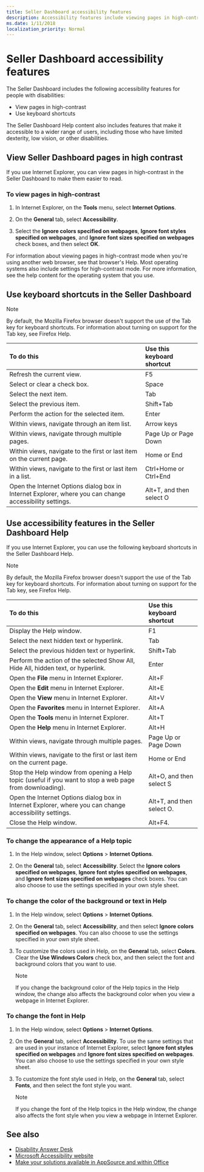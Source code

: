 ```yaml
---
title: Seller Dashboard accessibility features
description: Accessibility features include viewing pages in high-contrast and using keyboard shortcuts.
ms.date: 1/11/2018
localization_priority: Normal
---
```


# Seller Dashboard accessibility features
The Seller Dashboard includes the following accessibility features for people with disabilities:

- View pages in high-contrast   
- Use keyboard shortcuts
    
The Seller Dashboard Help content also includes features that make it accessible to a wider range of users, including those who have limited dexterity, low vision, or other disabilities. 

<a name="bk_highcont"> </a>
## View Seller Dashboard pages in high contrast

If you use Internet Explorer, you can view pages in high-contrast in the Seller Dashboard to make them easier to read. 

### To view pages in high-contrast

1. In Internet Explorer, on the **Tools** menu, select **Internet Options**.

2. On the **General** tab, select **Accessibility**.

3. Select the **Ignore colors specified on webpages**, **Ignore font styles specified on webpages**, and **Ignore font sizes specified on webpages** check boxes, and then select **OK**.

For information about viewing pages in high-contrast mode when you're using another web browser, see that browser's Help. Most operating systems also include settings for high-contrast mode. For more information, see the help content for the operating system that you use.

<a name="bk_keyboard"> </a>
## Use keyboard shortcuts in the Seller Dashboard

> [!NOTE]
> By default, the Mozilla Firefox browser doesn't support the use of the Tab key for keyboard shortcuts. For information about turning on support for the Tab key, see Firefox Help.

|**To do this**|**Use this keyboard shortcut**|
|:-----|:-----|
|Refresh the current view.|F5|
|Select or clear a check box.|Space|
|Select the next item.|Tab|
|Select the previous item.|Shift+Tab|
|Perform the action for the selected item.|Enter|
|Within views, navigate through an item list.|Arrow keys|
|Within views, navigate through multiple pages.|Page Up or Page Down|
|Within views, navigate to the first or last item on the current page.|Home or End|
|Within views, navigate to the first or last item in a list.|Ctrl+Home or Ctrl+End|
|Open the Internet Options dialog box in Internet Explorer, where you can change accessibility settings.|Alt+T, and then select O|

<a name="bk_keyboard"> </a>
## Use accessibility features in the Seller Dashboard Help

If you use Internet Explorer, you can use the following keyboard shortcuts in the Seller Dashboard Help.

> [!NOTE]
> By default, the Mozilla Firefox browser doesn't support the use of the Tab key for keyboard shortcuts. For information about turning on support for the Tab key, see Firefox Help.

|**To do this**|**Use this keyboard shortcut**|
|:-----|:-----|
|Display the Help window.|F1|
|Select the next hidden text or hyperlink.|Tab|
|Select the previous hidden text or hyperlink.|Shift+Tab|
|Perform the action of the selected Show All, Hide All, hidden text, or hyperlink.|Enter|
|Open the  **File** menu in Internet Explorer.|Alt+F|
|Open the  **Edit** menu in Internet Explorer.|Alt+E|
|Open the  **View** menu in Internet Explorer.|Alt+V|
|Open the  **Favorites** menu in Internet Explorer.|Alt+A|
|Open the  **Tools** menu in Internet Explorer.|Alt+T|
|Open the  **Help** menu in Internet Explorer.|Alt+H|
|Within views, navigate through multiple pages.|Page Up or Page Down|
|Within views, navigate to the first or last item on the current page.|Home or End|
|Stop the Help window from opening a Help topic (useful if you want to stop a web page from downloading).|Alt+O, and then select S|
|Open the Internet Options dialog box in Internet Explorer, where you can change accessibility settings.|Alt+T, and then select O.|
|Close the Help window.|Alt+F4.|

### To change the appearance of a Help topic

1. In the Help window, select **Options** > **Internet Options**.

2. On the **General** tab, select **Accessibility**. Select the **Ignore colors specified on webpages**, **Ignore font styles specified on webpages**, and **Ignore font sizes specified on webpages** check boxes. You can also choose to use the settings specified in your own style sheet.

### To change the color of the background or text in Help

1. In the Help window, select **Options** > **Internet Options**.

2. On the **General** tab, select **Accessibility**, and then select **Ignore colors specified on webpages**. You can also choose to use the settings specified in your own style sheet.

3. To customize the colors used in Help, on the **General** tab, select **Colors**. Clear the **Use Windows Colors** check box, and then select the font and background colors that you want to use.
    
    > [!NOTE]
    > If you change the background color of the Help topics in the Help window, the change also affects the background color when you view a webpage in Internet Explorer.

### To change the font in Help

1. In the Help window, select **Options** > **Internet Options**.

2. On the **General** tab, select **Accessibility**. To use the same settings that are used in your instance of Internet Explorer, select **Ignore font styles specified on webpages** and **Ignore font sizes specified on webpages**. You can also choose to use the settings specified in your own style sheet. 
 
3. To customize the font style used in Help, on the **General** tab, select **Fonts**, and then select the font style you want.
    
    > [!NOTE]
    > If you change the font of the Help topics in the Help window, the change also affects the font style when you view a webpage in Internet Explorer.

## See also
<a name="bk_addresources"> </a>

- [Disability Answer Desk](https://support.microsoft.com/accessibility/disability-answer-desk)
- [Microsoft Accessibility website](https://www.microsoft.com/accessibility)
- [Make your solutions available in AppSource and within Office](submit-to-the-office-store.md)
    
 

